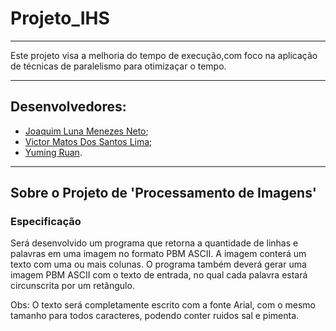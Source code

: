 # Projeto_IHS
---
Este projeto visa a melhoria do tempo de execução,com foco na aplicação de técnicas de paralelismo para otimizaçar o tempo.

---

## Desenvolvedores:

- [Joaquim Luna Menezes Neto](https://github.com/joaqmnz);
- [Victor Matos Dos Santos Lima](https://github.com/VictorMSLima);
- [Yuming Ruan](https://github.com/Myngruan).
---


## Sobre o Projeto de 'Processamento de Imagens'

### Especificação

Será desenvolvido um programa que retorna a quantidade de linhas e palavras em uma imagem no formato PBM ASCII. A imagem conterá um texto com uma ou mais colunas.
O programa também deverá gerar uma imagem PBM ASCII com o texto de entrada, no qual cada palavra estará circunscrita por um retângulo.

Obs: O texto será completamente escrito com a fonte Arial, com o mesmo tamanho para todos caracteres, podendo conter ruidos sal e pimenta.
